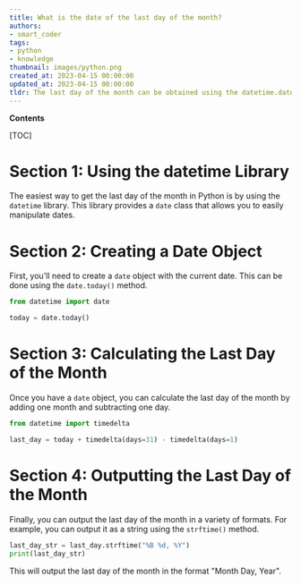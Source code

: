 ```yaml
---
title: What is the date of the last day of the month?
authors:
- smart_coder
tags:
- python
- knowledge
thumbnail: images/python.png
created_at: 2023-04-15 00:00:00
updated_at: 2023-04-15 00:00:00
tldr: The last day of the month can be obtained using the datetime.date.monthrange() function.
---
```


**Contents**

[TOC]

# Section 1: Using the datetime Library

The easiest way to get the last day of the month in Python is by using the `datetime` library. This library provides a `date` class that allows you to easily manipulate dates.

# Section 2: Creating a Date Object

First, you'll need to create a `date` object with the current date. This can be done using the `date.today()` method.

```python
from datetime import date

today = date.today()
```

# Section 3: Calculating the Last Day of the Month

Once you have a `date` object, you can calculate the last day of the month by adding one month and subtracting one day.

```python
from datetime import timedelta

last_day = today + timedelta(days=31) - timedelta(days=1)
```

# Section 4: Outputting the Last Day of the Month

Finally, you can output the last day of the month in a variety of formats. For example, you can output it as a string using the `strftime()` method.

```python
last_day_str = last_day.strftime("%B %d, %Y")
print(last_day_str)
```

This will output the last day of the month in the format "Month Day, Year".
